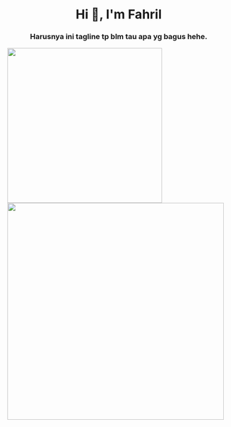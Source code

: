 <h1 align="center">Hi 👋, I'm Fahril</h1>
<h3 align="center">Harusnya ini tagline tp blm tau apa yg bagus hehe.</h3>

<div>
  <img src="https://github-readme-stats.vercel.app/api/top-langs/?username=frostdev03&theme=vue-dark&show_icons=true&hide_border=true&layout=compact" width="350">
  <img src="https://github-readme-streak-stats.herokuapp.com/?user=frostdev03&theme=vue-dark&hide_border=true" width="490">
</div>

